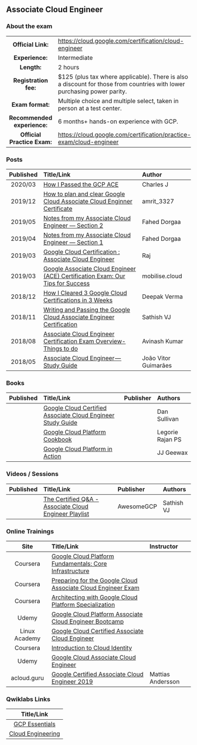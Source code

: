 ## Associate Cloud Engineer 	

### About the exam

| | | |
| :---:         |     :---      |          :--- |
| **Official Link:** | https://cloud.google.com/certification/cloud-engineer | 
| **Experience:** | Intermediate | 
| **Length:** | 2 hours | 
| **Registration fee:** | $125 (plus tax where applicable). There is also a discount for those from countries with lower purchasing power parity. | 
| **Exam format:** | Multiple choice and multiple select, taken in person at a test center. | 
| **Recommended experience:** | 6 months+ hands-on experience with GCP. | 
| **Official Practice Exam:** | https://cloud.google.com/certification/practice-exam/cloud-engineer | 

### Posts
| Published | Title/Link | Author |
| :---:         |     :---      |          :--- |
| 2020/03 | [How I Passed the GCP ACE](https://medium.com/@charles_j/how-i-passed-the-google-cloud-associate-engineer-certification-63a0fd932057) | Charles J |
| 2019/12 | [How to plan and clear Google Cloud Associate Cloud Enginner Certificate](http://www.legendshub.com/blog/2019/12/24/how-to-plan-and-clear-google-cloud-associate-certificate-legendshub-blog/) | amrit_3327 |
| 2019/05 | [Notes from my Associate Cloud Engineer — Section 2](https://medium.com/@fahed.dorgaa/notes-from-my-google-cloud-associate-cloud-engineer-section-2-5469797b1079) | Fahed Dorgaa |
| 2019/04 | [Notes from my Associate Cloud Engineer — Section 1](https://medium.com/@fahed.dorgaa/i-have-passed-the-associate-cloud-engineer-exam-373076d07288) | Fahed Dorgaa |
| 2019/03 | [Google Cloud Certification : Associate Cloud Engineer](https://medium.com/devopslinks/google-cloud-certification-associate-cloud-engineer-dc25765a23e2) | Raj |
| 2019/03 | [Google Associate Cloud Engineer (ACE) Certification Exam: Our Tips for Success](https://www.mobilise.cloud/blog/google-associate-cloud-engineer-exam) | mobilise.cloud | 
| 2018/12 | [How I Cleared 3 Google Cloud Certifications in 3 Weeks](https://medium.com/@yesdeepakverma/how-i-cleared-all-3-google-cloud-certifications-in-3-weeks-f5591aa22572) | Deepak Verma | 
| 2018/11 | [Writing and Passing the Google Cloud Associate Engineer Certification](https://medium.com/@sathishvj/writing-and-passing-the-google-cloud-associate-engineer-certification-a60c2f6d99c2) | Sathish VJ |
| 2018/08 | [Associate Cloud Engineer Certification Exam Overview- Things to do](https://medium.com/@achilleslinux/associate-cloud-engineer-certification-exam-overview-things-to-do-466c7b9a2885) | Avinash Kumar |
| 2018/05 | [Associate Cloud Engineer — Study Guide](https://medium.com/@joaovitor/associate-cloud-engineer-study-guide-cf7e74da1bb6) | João Vitor Guimarães |

### Books
| Published | Title/Link | Publisher | Authors |
| :---:         |     :---     |     :---       |          :--- |
| | [Google Cloud Certified Associate Cloud Engineer Study Guide](https://www.google.com/search?q=official+google+cloud+certified+associate+cloud+engineer+study+guide) | | Dan Sullivan |
| | [Google Cloud Platform Cookbook](https://www.google.com/search?q=Google+Cloud+Platform+Cookbook+by+Legorie+Rajan+PS) | | Legorie Rajan PS |
| | [Google Cloud Platform in Action](https://www.google.com/search?q=Google+Cloud+Platform+in+Action+JJ+Geewax) | | JJ Geewax |

### Videos / Sessions
| Published | Title/Link | Publisher | Authors |
| :---:         |     :---     |     :---       |          :--- |
| | [The Certified Q&A - Associate Cloud Engineer Playlist](https://www.youtube.com/watch?v=MESzvFfGhN8&list=PLQMsfKRZZviRwqJwNmh1eAWnRMvlrk40x) | AwesomeGCP | Sathish VJ |

### Online Trainings
| Site | Title/Link | Instructor |
| :---:         |     :---      |          :--- |
| Coursera | [Google Cloud Platform Fundamentals: Core Infrastructure](https://www.coursera.org/learn/gcp-fundamentals) | |
| Coursera | [Preparing for the Google Cloud Associate Cloud Engineer Exam](https://www.coursera.org/learn/preparing-cloud-associate-cloud-engineer-exam) | |
| Coursera | [Architecting with Google Cloud Platform Specialization](https://www.coursera.org/specializations/gcp-architecture) | |
| Udemy | [Google Cloud Platform Associate Cloud Engineer Bootcamp](https://www.udemy.com/google-cloud-platform-associate-cloud-engineer-bootcamp/) | |
| Linux Academy | [Google Cloud Certified Associate Cloud Engineer](https://linuxacademy.com/google-cloud-platform/training/course/name/google-cloud-certified-associate-cloud-engineer) | |
| Coursera | [Introduction to Cloud Identity](https://www.coursera.org/learn/cloud-identity) | |
| Udemy | [Google Cloud Associate Cloud Engineer](https://www.udemy.com/google-certified-associate-cloud-engineer/?couponCode=GCPFREELY) | |
| acloud.guru | [Google Certified Associate Cloud Engineer 2019](https://acloud.guru/learn/gcp-certified-associate-cloud-engineer) | Mattias Andersson |

### Qwiklabs Links
|  Title/Link  |
| :---:         |
| [GCP Essentials](https://google.qwiklabs.com/quests/23) | 
| [Cloud Engineering](https://www.qwiklabs.com/quests/66) | 
